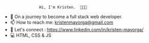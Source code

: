                     Hi, I'm Kristen.  👩🏽‍💻 


- 🌱 On a journey to become a full stack web developer.
- 📫 How to reach me: kristenmayorga@gmail.com 
- 👥 Let's connect : https://www.linkedin.com/in/kristen-mayorga/ 
- 💻 HTML, CSS & JS

